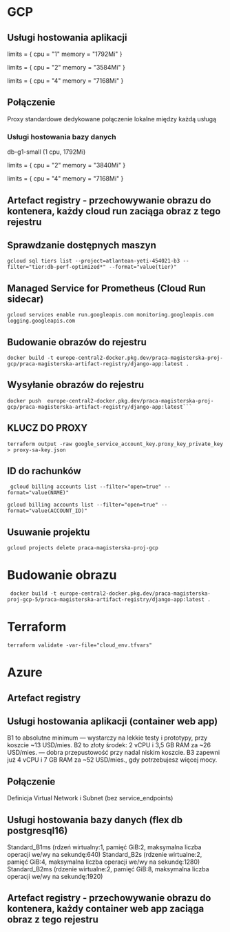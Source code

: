 # GCP

## Usługi hostowania aplikacji

limits = {
cpu = "1"
memory = "1792Mi"
}

limits = {
cpu = "2"
memory = "3584Mi"
}

limits = {
cpu = "4"
memory = "7168Mi"
}

## Połączenie

Proxy standardowe dedykowane połączenie lokalne między każdą usługą

### Usługi hostowania bazy danych

db-g1-small (1 cpu, 1792Mi)

limits = {
cpu = "2"
memory = "3840Mi"
}

limits = {
cpu = "4"
memory = "7168Mi"
}

## Artefact registry - przechowywanie obrazu do kontenera, każdy cloud run zaciąga obraz z tego rejestru

## Sprawdzanie dostępnych maszyn

```
gcloud sql tiers list --project=atlantean-yeti-454021-b3 --filter="tier:db-perf-optimized*" --format="value(tier)"
```

## Managed Service for Prometheus (Cloud Run sidecar)

```
gcloud services enable run.googleapis.com monitoring.googleapis.com logging.googleapis.com
```

## Budowanie obrazów do rejestru

```
docker build -t europe-central2-docker.pkg.dev/praca-magisterska-proj-gcp/praca-magisterska-artifact-registry/django-app:latest .
```

## Wysyłanie obrazów do rejestru

````
docker push  europe-central2-docker.pkg.dev/praca-magisterska-proj-gcp/praca-magisterska-artifact-registry/django-app:latest```
````

## KLUCZ DO PROXY

```
terraform output -raw google_service_account_key.proxy_key_private_key > proxy-sa-key.json
```

## ID do rachunków

```
 gcloud billing accounts list --filter="open=true" --format="value(NAME)"
```

```
gcloud billing accounts list --filter="open=true" --format="value(ACCOUNT_ID)"
```

## Usuwanie projektu

```
gcloud projects delete praca-magisterska-proj-gcp
```

# Budowanie obrazu

` docker build -t europe-central2-docker.pkg.dev/praca-magisterska-proj-gcp-5/praca-magisterska-artifact-registry/django-app:latest .`

# Terraform

```
terraform validate -var-file="cloud_env.tfvars"
```
# Azure

## Artefact registry

## Usługi hostowania aplikacji (container web app)

B1 to absolutne minimum — wystarczy na lekkie testy i prototypy, przy koszcie ~13 USD/mies.
B2 to złoty środek: 2 vCPU i 3,5 GB RAM za ~26 USD/mies. — dobra przepustowość przy nadal niskim koszcie.
B3 zapewni już 4 vCPU i 7 GB RAM za ~52 USD/mies., gdy potrzebujesz więcej mocy.

## Połączenie

Definicja Virtual Network i Subnet (bez service_endpoints)

## Usługi hostowania bazy danych (flex db postgresql16)

Standard_B1ms (rdzeń wirtualny:1, pamięć GiB:2, maksymalna liczba operacji we/wy na sekundę:640)
Standard_B2s (rdzenie wirtualne:2, pamięć GiB:4, maksymalna liczba operacji we/wy na sekundę:1280)
Standard_B2ms (rdzenie wirtualne:2, pamięć GiB:8, maksymalna liczba operacji we/wy na sekundę:1920)

## Artefact registry - przechowywanie obrazu do kontenera, każdy container web app zaciąga obraz z tego rejestru
